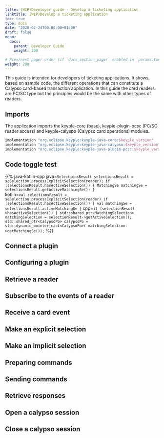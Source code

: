 ```yaml
---
title: (WIP)Developer guide - Develop a ticketing application
linktitle: (WIP)Develop a ticketing application
toc: true
type: docs
date: "2020-02-24T00:00:00+01:00"
draft: false
menu:
  docs:
    parent: Developer Guide
    weight: 200

# Prev/next pager order (if `docs_section_pager` enabled in `params.toml`)
weight: 200
---
```

This guide is intended for developers of ticketing applications.
It shows, based on sample code, the different operations that can constitute a Calypso card-based transaction application.
In this guide the card readers are PC/SC type but the principles would be the same with other types of readers.

## Imports 

The application imports the keyple-core (base), keyple-plugin-pcsc (PC/SC reader access) and keyple-calyspo (Calypso card operations) modules. 

```gradle
implementation "org.eclipse.keyple:keyple-java-core:$keyple_version"
implementation "org.eclipse.keyple:keyple-java-calypso:$keyple_version"
implementation "org.eclipse.keyple:keyple-java-plugin-pcsc:$keyple_version"
```
## Code toggle test

{{% java-kotlin-cpp 
java=`SelectionsResult selectionsResult = seSelection.processExplicitSelection(reader);
if (selectionsResult.hasActiveSelection()) {
    MatchingSe matchingSe = selectionsResult.getActiveMatchingSe();
}`  
kotlin=`val selectionsResult = seSelection.processExplicitSelection(reader)
if (selectionsResult.hasActiveSelection()) {
    val matchingSe = selectionsResult.activeMatchingSe
}` 
cpp=`if (selectionResult->hasActiveSelection()) {
    std::shared_ptr<MatchingSelection> matchingSelection =
        selectionResult->getActiveSelection();
    std::shared_ptr<CalypsoPo> calypsoPo =
        std::dynamic_pointer_cast<CalypsoPo>(
            matchingSelection->getMatchingSe());`
%}}

## Connect a plugin

## Configuring a plugin

## Retrieve a reader

## Subscribe to the events of a reader

## Receive a card event

## Make an explicit selection

## Make an implicit selection

## Preparing commands

## Sending commands

## Retrieve responses

## Open a calypso session

## Close a calypso session

